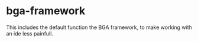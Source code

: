 # bga-framework
This includes the default function the BGA framework, to make working with an ide less painfull.
